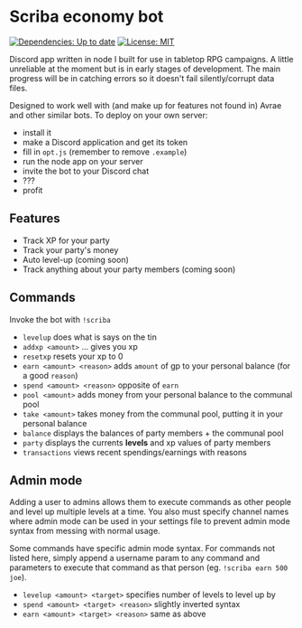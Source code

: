 # Scriba economy bot
[![Dependencies: Up to date](https://david-dm.org/arcayn/rpg-econbot.svg)](https://david-dm.org/arcayn/rpg-econbot) [![License: MIT](https://img.shields.io/badge/License-MIT-green.svg)](https://opensource.org/licenses/MIT)


Discord app written in node I built for use in tabletop RPG campaigns. A little unreliable at the moment but is in early stages
of development. The main progress will be in catching errors so it doesn't fail silently/corrupt data files.

Designed to work well with (and make up for features not found in) Avrae and other similar bots. To deploy on your own server: 
 - install it
 - make a Discord application and get its token 
 - fill in `opt.js` (remember to remove `.example`)
 - run the node app on your server
 - invite the bot to your Discord chat
 - ???
 - profit
 
 ## Features
  - Track XP for your party
  - Track your party's money
  - Auto level-up (coming soon)
  - Track anything about your party members (coming soon)
 
 ## Commands
 Invoke the bot with `!scriba`
  - `levelup` does what is says on the tin
  - `addxp <amount>` ... gives you xp
  - `resetxp` resets your xp to 0
  - `earn <amount> <reason>` adds `amount` of gp to your personal balance (for a good `reason`)
  - `spend <amount> <reason>` opposite of `earn`
  - `pool <amount>` adds money from your personal balance to the communal pool
  - `take <amount>` takes money from the communal pool, putting it in your personal balance
  - `balance` displays the balances of party members + the communal pool
  - `party` displays the currents **levels** and xp values of party members
  - `transactions` views recent spendings/earnings with reasons
  
## Admin mode
Adding a user to admins allows them to execute commands as other people and level up multiple levels at a time. You also must specify channel names where admin mode can be used in your settings file to prevent admin mode syntax from messing with normal usage.

Some commands have specific admin mode syntax. For commands not listed here, simply append a username param to any command and parameters to execute that command as that person (eg. `!scriba earn 500 joe`).
  - `levelup <amount> <target>` specifies number of levels to level up by
  - `spend <amount> <target> <reason>` slightly inverted syntax
  - `earn <amount> <target> <reason>` same as above
